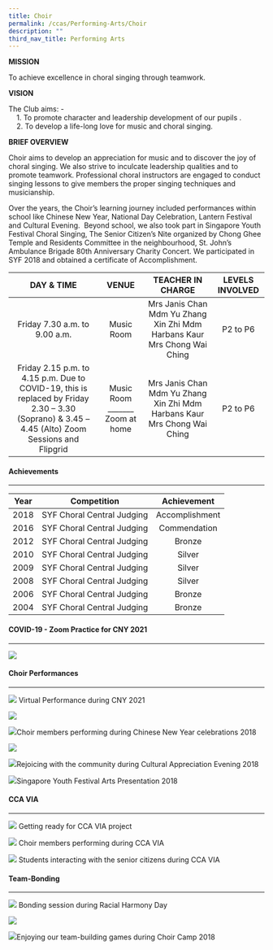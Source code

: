 ```yaml
---
title: Choir
permalink: /ccas/Performing-Arts/Choir
description: ""
third_nav_title: Performing Arts
---
```

**MISSION**

To achieve excellence in choral singing through teamwork.

**VISION**

The Club aims: -  
    1. To promote character and leadership development of our pupils .  
    2. To develop a life-long love for music and choral singing.

**BRIEF OVERVIEW**

Choir aims to develop an appreciation for music and to discover the joy of choral singing. We also strive to inculcate leadership qualities and to promote teamwork. Professional choral instructors are engaged to conduct singing lessons to give members the proper singing techniques and musicianship.

Over the years, the Choir’s learning journey included performances within school like Chinese New Year, National Day Celebration, Lantern Festival and Cultural Evening.  Beyond school, we also took part in Singapore Youth Festival Choral Singing, The Senior Citizen’s Nite organized by Chong Ghee Temple and Residents Committee in the neighbourhood, St. John’s Ambulance Brigade 80th Anniversary Charity Concert. We participated in SYF 2018 and obtained a certificate of Accomplishment.

| DAY & TIME | VENUE | TEACHER IN CHARGE | LEVELS INVOLVED |
|:---:|:---:|:---:|:---:|
| Friday 7.30 a.m. to 9.00 a.m. | Music Room | Mrs Janis Chan  Mdm Yu Zhang Xin Zhi Mdm Harbans Kaur Mrs Chong Wai Ching | P2 to P6 |
| Friday 2.15 p.m. to 4.15 p.m.   Due to COVID-19, this is replaced by Friday 2.30 – 3.30 (Soprano) & 3.45 – 4.45 (Alto) Zoom Sessions and Flipgrid   | Music Room     _______   Zoom at home | Mrs Janis Chan  Mdm Yu Zhang Xin Zhi Mdm Harbans Kaur Mrs Chong Wai Ching | P2 to P6 |

#### Achievements
------------

| Year | Competition | Achievement |
|:---:|:---:|:---:|
| 2018 | SYF Choral Central Judging | Accomplishment |
| 2016 |  SYF Choral Central Judging |  Commendation |
| 2012 | SYF Choral Central Judging | Bronze |
| 2010 | SYF Choral Central Judging | Silver |
| 2009 | SYF Choral Central Judging | Silver |
| 2008 | SYF Choral Central Judging | Silver |
| 2006 | SYF Choral Central Judging | Bronze |
| 2004 | SYF Choral Central Judging | Bronze |

  
#### COVID-19 - Zoom Practice for CNY 2021
-------------------------------------

![](/images/Performing%20Arts/Choir/C1.png)

#### Choir Performances
------------------

![](/images/Performing%20Arts/Choir/C2.png)
Virtual Performance during CNY 2021

![](/images/Performing%20Arts/Choir/ch1.jpg)

![](/images/Performing%20Arts/Choir/ch2.jpg)Choir members performing during Chinese New Year celebrations 2018

![](/images/Performing%20Arts/Choir/ch7-compressed.jpg)

![](/images/Performing%20Arts/Choir/ch8.jpg)Rejoicing with the community during Cultural Appreciation Evening 2018

![](/images/Performing%20Arts/Choir/ch3.jpg)Singapore Youth Festival Arts Presentation 2018

#### CCA VIA
-------

![](/images/Performing%20Arts/Choir/CH4.jpg)
Getting ready for CCA VIA project

![](/images/Performing%20Arts/Choir/CH5.jpg)
Choir members performing during CCA VIA

![](/images/Performing%20Arts/Choir/CH6.jpg)
Students interacting with the senior citizens during CCA VIA

#### Team-Bonding
------------

![](/images/Performing%20Arts/Choir/ch9.jpg)
Bonding session during Racial Harmony Day

![](/images/Performing%20Arts/Choir/ch11.jpg)

![](/images/Performing%20Arts/Choir/ch11.jpg)Enjoying our team-building games during Choir Camp 2018